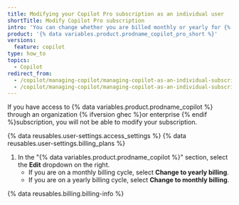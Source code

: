 ```yaml
---
title: Modifying your Copilot Pro subscription as an individual user
shortTitle: Modify Copilot Pro subscription
intro: 'You can change whether you are billed monthly or yearly for {% data variables.product.prodname_copilot_pro_short %}.'
product: '{% data variables.product.prodname_copilot_pro_short %}'
versions:
  feature: copilot
type: how_to
topics:
  - Copilot
redirect_from:
  - /copilot/managing-copilot/managing-copilot-as-an-individual-subscriber/modifying-your-copilot-subscription-as-an-individual-user
  - /copilot/managing-copilot/managing-copilot-as-an-individual-subscriber/managing-your-copilot-subscription/modifying-your-copilot-subscription-as-an-individual-user
---
```


If you have access to {% data variables.product.prodname_copilot %} through an organization {% ifversion ghec %}or enterprise {% endif %}subscription, you will not be able to modify your subscription.

{% data reusables.user-settings.access_settings %}
{% data reusables.user-settings.billing_plans %}
1. In the "{% data variables.product.prodname_copilot %}" section, select the **Edit** dropdown on the right.
   * If you are on a monthly billing cycle, select **Change to yearly billing**.
   * If you are on a yearly billing cycle, select **Change to monthly billing**.

{% data reusables.billing.billing-info %}
